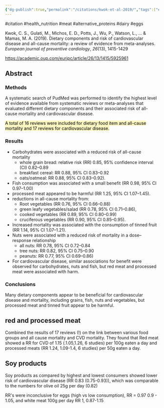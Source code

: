 ```yaml
---
{"dg-publish":true,"permalink":"/citations/kwok-et-al-2019/","tags":["#citation","#health_nutrition","#meat","#alternative_proteins","#dairy","#eggs"],"created":"2025-10-23T17:42:46.140+01:00","updated":"2025-10-23T18:06:08.924+01:00"}
---
```


#citation #health_nutrition  #meat #alternative_proteins #dairy #eggs

Kwok, C. S., Gulati, M., Michos, E. D., Potts, J., Wu, P., Watson, L., ... & Mamas, M. A. (2019). Dietary components and risk of cardiovascular disease and all-cause mortality: a review of evidence from meta-analyses. _European journal of preventive cardiology_, _26_(13), 1415-1429

https://academic.oup.com/eurjpc/article/26/13/1415/5925961

## Abstract
### Methods
A systematic search of PudMed was performed to identify the highest level of evidence available from systematic reviews or meta-analyses that evaluated different dietary components and their associated risk of all-cause mortality and cardiovascular disease. 

<mark style="background: #FFF3A3A6;">A total of 16 reviews were included for dietary food item and all-cause mortality and 17 reviews for cardiovascular disease. </mark>

### Results
- Carbohydrates were associated with a reduced risk of all-cause mortality
	- whole grain bread: relative risk (RR) 0.85, 95% confidence interval (CI) 0.82–0.89
	- breakfast cereal: RR 0.88, 95% CI 0.83–0.92
	- oats/oatmeal: RR 0.88, 95% CI 0.83–0.92). 
- Fish consumption was associated with a small benefit (RR 0.98, 95% CI 0.97–1.00)
- processed meat appeared to be harmful (RR 1.25, 95% CI 1.07–1.45). 
- reductions in all-cause mortality from:
	- Root vegetables (RR 0.76, 95% CI 0.66–0.88)
	- green leafy vegetables/salad (RR 0.78, 95% CI 0.71–0.86), 
	- cooked vegetables (RR 0.89, 95% CI 0.80–0.99)
	- cruciferous vegetables (RR 0.90, 95% CI 0.85–0.95). 
- Increased mortality was associated with the consumption of tinned fruit (RR 1.14, 95% CI 1.07–1.21). 
- Nuts were associated with a reduced risk of mortality in a dose–response relationship 
	- all nuts: RR 0.78, 95% CI 0.72–0.84
	- tree nuts: RR 0.82, 95% CI 0.75–0.90
	- peanuts: RR 0.77, 95% CI 0.69–0.86)
- For cardiovascular disease, similar associations for benefit were observed for carbohydrates, nuts and fish, but red meat and processed meat were associated with harm.

### Conclusions
Many dietary components appear to be beneficial for cardiovascular disease and mortality, including grains, fish, nuts and vegetables, but processed meat and tinned fruit appear to be harmful.

## red and processed meat
Combined the results of 17 reviews (!) on the link between various food groups and all cause mortality and CVD mortality. They found that Red meat showed a RR for CVD of 1.15 (.1.05,1.26, 6 studies) per 100g eaten a day and processed meats (RR 1.24, 1.09-1.4, 6 studies) per 50g eaten a day. 

## Soy products
Soy products as compared by highest and lowest consumers showed lower risk of cardiovascular disease (RR 0.83 (0.75-0.93)), which was comparable to the numbers for olive oil 25g per day (0.82)

RR's were inconclusive for eggs (high vs low consumption), RR = 0.97 0.9 - 1.05, and white meat 100g per day RR 1, 0.87-1.15